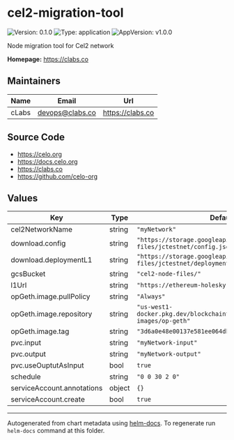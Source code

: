 # cel2-migration-tool

![Version: 0.1.0](https://img.shields.io/badge/Version-0.1.0-informational?style=flat-square) ![Type: application](https://img.shields.io/badge/Type-application-informational?style=flat-square) ![AppVersion: v1.0.0](https://img.shields.io/badge/AppVersion-v1.0.0-informational?style=flat-square)

Node migration tool for Cel2 network

**Homepage:** <https://clabs.co>

## Maintainers

| Name | Email | Url |
| ---- | ------ | --- |
| cLabs | <devops@clabs.co> | <https://clabs.co> |

## Source Code

* <https://celo.org>
* <https://docs.celo.org>
* <https://clabs.co>
* <https://github.com/celo-org>

## Values

| Key | Type | Default | Description |
|-----|------|---------|-------------|
| cel2NetworkName | string | `"myNetwork"` |  |
| download.config | string | `"https://storage.googleapis.com/cel2-rollup-files/jctestnet/config.json"` |  |
| download.deploymentL1 | string | `"https://storage.googleapis.com/cel2-rollup-files/jctestnet/deployment-l1.json"` |  |
| gcsBucket | string | `"cel2-node-files/"` |  |
| l1Url | string | `"https://ethereum-holesky-rpc.publicnode.com"` |  |
| opGeth.image.pullPolicy | string | `"Always"` |  |
| opGeth.image.repository | string | `"us-west1-docker.pkg.dev/blockchaintestsglobaltestnet/dev-images/op-geth"` |  |
| opGeth.image.tag | string | `"3d6a0e48e00137e581ee064db9cafa8300598771"` |  |
| pvc.input | string | `"myNetwork-input"` |  |
| pvc.output | string | `"myNetwork-output"` |  |
| pvc.useOuptutAsInput | bool | `true` |  |
| schedule | string | `"0 0 30 2 0"` |  |
| serviceAccount.annotations | object | `{}` |  |
| serviceAccount.create | bool | `true` |  |

----------------------------------------------
Autogenerated from chart metadata using [helm-docs](https://github.com/norwoodj/helm-docs). To regenerate run `helm-docs` command at this folder.
